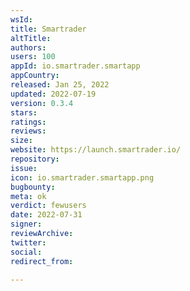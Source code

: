 ```yaml
---
wsId: 
title: Smartrader
altTitle: 
authors: 
users: 100
appId: io.smartrader.smartapp
appCountry: 
released: Jan 25, 2022
updated: 2022-07-19
version: 0.3.4
stars: 
ratings: 
reviews: 
size: 
website: https://launch.smartrader.io/
repository: 
issue: 
icon: io.smartrader.smartapp.png
bugbounty: 
meta: ok
verdict: fewusers
date: 2022-07-31
signer: 
reviewArchive: 
twitter: 
social: 
redirect_from: 

---
```


